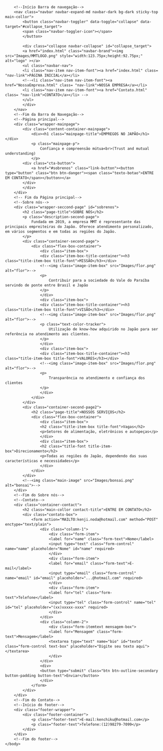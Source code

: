 <!DOCTYPE html>
<html lang="pt-br">
    <head>
        <meta charset="utf-8">
        <meta name="viewport" content="width=device-width">
        <title>MMT Milton M. Takahashi</title>
        <link rel="shortcut icon" href="Images/LOGOMMT.png" />
        <!-- Bootstrap CSS -->
        <link rel="stylesheet" href="https://stackpath.bootstrapcdn.com/bootstrap/4.4.1/css/bootstrap.min.css" integrity="sha384-Vkoo8x4CGsO3+Hhxv8T/Q5PaXtkKtu6ug5TOeNV6gBiFeWPGFN9MuhOf23Q9Ifjh" crossorigin="anonymous">
        <!--Estítlo da página-->
        <link href="style.css" rel="stylesheet" type="text/css" />
        <!--Fontes-->
        <link href="https://fonts.googleapis.com/css?family=Dancing+Script|Oswald&display=swap" rel="stylesheet">
    </head>
    <body>
        <!-- Optional JavaScript -->
        <!-- jQuery first, then Popper.js, then Bootstrap JS -->
        <script src="https://code.jquery.com/jquery-3.4.1.slim.min.js" integrity="sha384-J6qa4849blE2+poT4WnyKhv5vZF5SrPo0iEjwBvKU7imGFAV0wwj1yYfoRSJoZ+n" crossorigin="anonymous"></script>
        <script src="https://cdn.jsdelivr.net/npm/popper.js@1.16.0/dist/umd/popper.min.js" integrity="sha384-Q6E9RHvbIyZFJoft+2mJbHaEWldlvI9IOYy5n3zV9zzTtmI3UksdQRVvoxMfooAo" crossorigin="anonymous"></script>
        <script src="https://stackpath.bootstrapcdn.com/bootstrap/4.4.1/js/bootstrap.min.js" integrity="sha384-wfSDF2E50Y2D1uUdj0O3uMBJnjuUD4Ih7YwaYd1iqfktj0Uod8GCExl3Og8ifwB6" crossorigin="anonymous"></script>
        <script src="script.js"></script>

        <!--Início Barra de navegação-->
        <nav class="navbar navbar-expand-md navbar-dark bg-dark sticky-top main-collor">
            <button class="navbar-toggler" data-toggle="collapse" data-target="#collapse_target">
            <span class="navbar-toggler-icon"></span>
            </button>

            <div class="collapse navbar-collapse" id="collapse_target">
            <a href="index.html" class="navbar-brand"><img src="Images/MMTLOGO.png" style="width:123.75px;height:92.75px;" alt="logo" ></a>
            <ul class="navbar-nav">
            <li class="nav-item nav-item-font"><a href="index.html" class= "nav-link">PÁGINA INICIAL</a></li>
            <!--<li class="nav-item nav-item-font"><a href="NossaEmpresa.html" class= "nav-link">NOSSA EMPRESA</a></li>
            <li class="nav-item nav-item-font"><a href="Contato.html" class= "nav-link">CONTATO</a></li> -->
            </ul>
            </div>
        </nav>
        <!--Fim da Barra de Navegação-->
        <!--Página principal-->
        <div class="wrapper-mainpage">
            <div class="content-container-mainpage">
                <div><h1 class="mainpage-title">EMPREGOS NO JAPÃO</h1></div>
                <p class="mainpage-p">
                    Confiança e compreensão mútua<br>(Trust and mutual understanding)
                </p>
            <div class="cta-button">
                <a href="#sobrenos" class="link-button"><button type="button" class="btn btn-danger"><span class="texto-botao">ENTRE EM CONTATO</span></button></a>
            </div>
            </div>
        </div>
        <!-- Fim da Página principal-->
        <!--Sobre nós-->
        <div class="wrapper-seccond-page" id="sobrenos">
            <h2 class="page-title">SOBRE NÓS</h2>
            <p class="description-second-page">
                Fundada em 2019, a empresa MMT é representante das principais empreiteiras do Japão. Oferece atendimento personalizado, em vários segmentos e em todas as regiões do Japão. 
            </p>
            <div class="container-second-page">
                <div class="flex-box-container">
                    <div class="item-box">
                    <div class="item-box-title-container"><h3 class="title-item-box title-font">MISSÃO</h3></div>
                    <!--<img class="image-item-box" src="Images/flor.png" alt="flor">-->
                    <p>
                        Contribuir para a sociedade do Vale do Paraíba servindo de ponte entre Brasil e Japão
                    </p>
                    </div>
                    <div class="item-box">
                    <div class="item-box-title-container"><h3 class="title-item-box title-font">VISÃO</h3></div>
                    <!--<img class="image-item-box" src="Images/flor.png" alt="flor">-->
                    <p class="text-color-tracker">
                        Utilização de know-how adquirido no Japão para ser referência no atendimento aos clientes.
                    </p>
                    </div>
                    <div class="item-box">
                    <div class="item-box-title-container"><h3 class="title-item-box title-font">VALORES</h3></div>
                    <!--<img class="image-item-box" src="Images/flor.png" alt="flor">-->
                    <p>
                        Transparência no atendimento e confiança dos clientes
                    </p>
                    </div>
                </div>
            </div>
            <div class="container-second-page2">
                <h2 class="page-title">NOSSOS SERVIÇOS</h2>
                <div class="flex-box-container">
                    <div class="item-box">
                    <h2 class="title-item-box title-font">Vagas</h2>
                    <p>Setores de alimentação, eletrônicos e autopeças</p>
                    </div>
                    <div class="item-box">
                    <h2 class="title-font title-item-box">Direcionamento</h2>
                    <p>Todas as regiões do Japão, dependendo das suas características e necessidades</p>
                    </div>
                </div> 
            </div>         
            <!--<img class="main-image" src="Images/bonsai.png" alt="bonsai">-->
        </div> 
        <!--Fim do Sobre nós-->
        <!--Contato-->
        <div class="container-contact">
            <h2 class="main-collor contact-title">ENTRE EM CONTATO</h2>
            <div class="contato-box">
                <form action="MAILTO:kenji.noda@hotmail.com" method="POST" enctype="text/plain">
                    <div class="column-1">
                        <div class="form-item">
                        <label for="name" class="form-text">Nome</label>
                        <input type="text" class="form-control" name="name" placeholder="Nome" id="name" required>   
                        </div>
                        <div class="form-item">
                        <label for="email" class="form-text">E-mail</label>
                        <input type="email" class="form-control" name="email" id="email" placeholder="...@hotmail.com" required>   
                        </div>
                        <div class="form-item">
                        <label for="tel" class="form-text">Telefone</label>
                        <input type="tel" class="form-control" name="tel" id="tel" placeholder="(xx)xxxxx-xxxx" required>  
                        </div>
                    </div>
                    <div class="column-2">
                        <div class="form-itemtext mensagem-box">
                        <label for="Mensagem" class="form-text">Mensagem</label>
                        <textarea type="text" name="bio" id="texto" class="form-control text-box" placeholder="Digite seu texto aqui"></textarea>
                        </div>
                    </div>
                    <div>
                    <button type="submit" class="btn btn-outline-secondary button-padding button-text">Enviar</button>                        
                    </div>
                </form>
            </div>
        </div>
        <!--Fim do Contato-->
        <!--Início do footer-->
        <div class="footer-wrapper">
            <div class="footer-container">
                <p class="footer-text">E-mail:kenchiku@hotmail.com</p>
                <p class="footer-text">Telefone:(12)98279-7099</p>
            </div>
        </div>
        <!--Fim do footer-->           
    </body>
</html>
